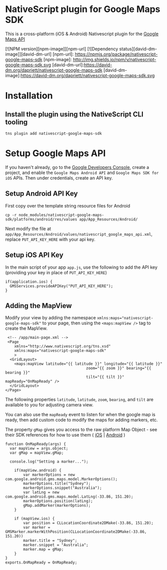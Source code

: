 NativeScript plugin for Google Maps SDK
================

This is a cross-platform (iOS & Android) Nativescript plugin for the [Google Maps API](https://developers.google.com/maps/)

[![NPM version][npm-image]][npm-url] [![Dependency status][david-dm-image]][david-dm-url]
[npm-url]: https://npmjs.org/package/nativescript-google-maps-sdk
[npm-image]: http://img.shields.io/npm/v/nativescript-google-maps-sdk.svg
[david-dm-url]:https://david-dm.org/dapriett/nativescript-google-maps-sdk
[david-dm-image]:https://david-dm.org/dapriett/nativescript-google-maps-sdk.svg

Installation
===

## Install the plugin using the NativeScript CLI tooling

```
tns plugin add nativescript-google-maps-sdk
```

Setup Google Maps API
===
 
If you haven't already, go to the [Google Developers Console](https://console.developers.google.com), create a project, and enable the `Google Maps Android API` and `Google Maps SDK for iOS` APIs.  Then under credentials, create an API key.

## Setup Android API Key

First copy over the template string resource files for Android

```
cp -r node_modules/nativescript-google-maps-sdk/platforms/android/res/values app/App_Resources/Android/
```

Next modify the file at `app/App_Resources/Android/values/nativescript_google_maps_api.xml`, replace `PUT_API_KEY_HERE` with your api key.

## Setup iOS API Key

In the main script of your app `app.js`, use the following to add the API key (providing your key in place of `PUT_API_KEY_HERE`)

```
if(application.ios) {
  GMSServices.provideAPIKey("PUT_API_KEY_HERE");
}
```

##  Adding the MapView

Modify your view by adding the namespace `xmlns:maps="nativescript-google-maps-sdk"` to your page, then using the `<maps:mapView />` tag to create the MapView.

```
 <!-- /app/main-page.xml -->
 <Page 
	xmlns="http://www.nativescript.org/tns.xsd"
	xmlns:maps="nativescript-google-maps-sdk"
	>
  <GridLayout>
    <maps:mapView latitude="{{ latitude }}" longitude="{{ latitude }}" 
    								zoom="{{ zoom }}" bearing="{{ bearing }}" 
    								tilt="{{ tilt }}" mapReady="OnMapReady" />
  </GridLayout>
</Page>
```

The following properties `latitude`, `latitude`, `zoom`, `bearing`, and `tilt` are available to you for adjusting camera view.

You can also use the `mapReady` event to listen for when the google map is ready, then add custom code to modify the maps for adding markers, etc.

The property `gMap` gives you access to the raw platform Map Object - see their SDK references for how to use them ( [iOS](https://developers.google.com/maps/documentation/ios-sdk/reference/interface_g_m_s_map_view) | [Android](https://developers.google.com/android/reference/com/google/android/gms/maps/GoogleMap) )

```
function OnMapReady(args) {
  var mapView = args.object;
  var gMap = mapView.gMap;

  console.log("Setting a marker...");

    if(mapView.android) {
		var markerOptions = new com.google.android.gms.maps.model.MarkerOptions();
		markerOptions.title("Sydney");
		markerOptions.snippet("Australia");
		var latLng = new com.google.android.gms.maps.model.LatLng(-33.86, 151.20);
		markerOptions.position(latLng);
		gMap.addMarker(markerOptions);
    } 

    if (mapView.ios) {
		var position = CLLocationCoordinate2DMake(-33.86, 151.20);
		var marker = GMSMarker.markerWithPosition(CLLocationCoordinate2DMake(-33.86, 151.20))
		marker.title = "Sydney";
		marker.snippet = "Australia";
		marker.map = gMap;
    }
}
exports.OnMapReady = OnMapReady;
```
